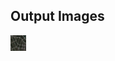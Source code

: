 ## Output Images

<img align="left" alt="CPP" width="25px" src="https://github.com/aparna8902/ML_Research/blob/master/Output/satellite_1000.png">
